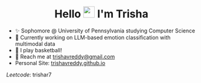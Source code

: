<h1 align="center">Hello <img src="https://raw.githubusercontent.com/MartinHeinz/MartinHeinz/master/wave.gif" width="30px"> I'm Trisha</h1>

- ✨ Sophomore @ University of Pennsylvania studying Computer Science
- 🌱 Currently working on LLM-based emotion classification with multimodal data
- 🏀 I play basketball!
- 💌 Reach me at trishavreddy@gmail.com
- Personal Site: [trishavreddy.github.io](https://trishavreddy.github.io/)

*Leetcode*: trishar7

<!---
trishavreddy/trishavreddy is a ✨ special ✨ repository because its `README.md` (this file) appears on your GitHub profile.
You can click the Preview link to take a look at your changes.
--->
